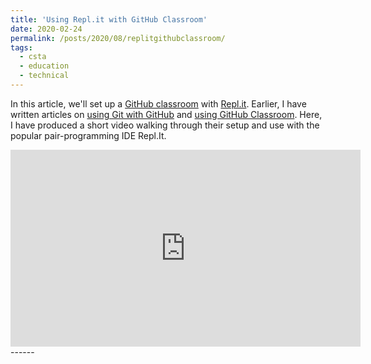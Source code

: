 ```yaml
---
title: 'Using Repl.it with GitHub Classroom'
date: 2020-02-24
permalink: /posts/2020/08/replitgithubclassroom/
tags:
  - csta
  - education
  - technical
---
```


In this article, we'll set up a [GitHub classroom](https://classroom.github.com) with [Repl.it](https://repl.it).  Earlier, I have written articles on [using Git with GitHub](/posts/2020/02/github/) and [using GitHub Classroom](/posts/2020/02/github/classroom).  Here, I have produced a short video walking through their setup and use with the popular pair-programming IDE Repl.It.

<iframe width="560" height="315" src="https://www.youtube.com/watch?v=9gzm2MS4DHg" frameborder="0" allow="accelerometer; autoplay; encrypted-media; gyroscope; picture-in-picture" allowfullscreen></iframe>
------